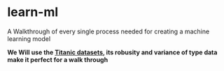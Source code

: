 # learn-ml
A Walkthrough of every single process needed for creating a machine learning model

**We Will use the [Titanic datasets](https://www.kaggle.com/c/titanic/), its robusity and variance of type data make it perfect for a walk through**
